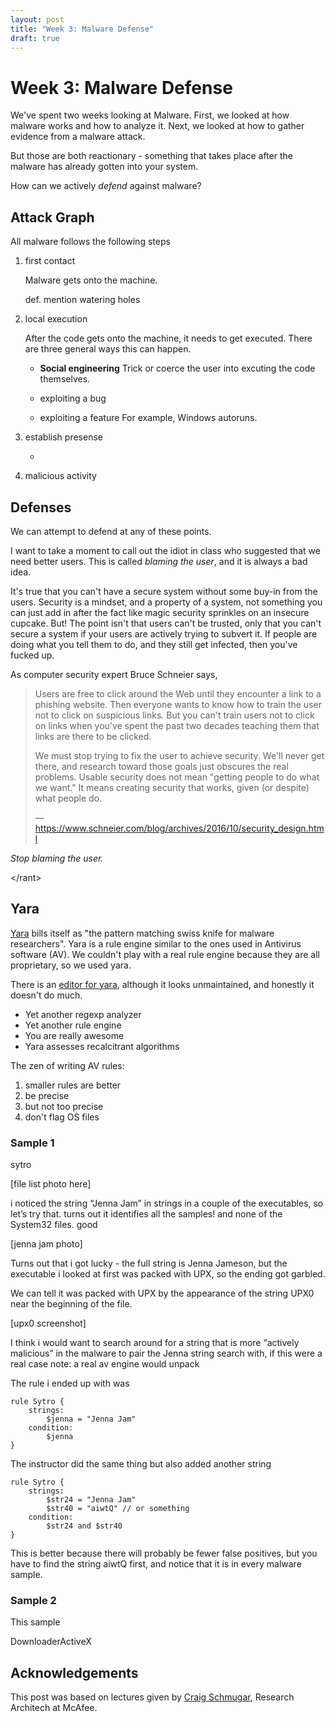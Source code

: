 ```yaml
---
layout: post
title: "Week 3: Malware Defense"
draft: true
---
```


Week 3: Malware Defense
=======================

We've spent two weeks looking at Malware.
First, we looked at how malware works and how to analyze it.
Next, we looked at how to gather evidence from a malware attack.

But those are both reactionary - something that takes place after the malware
has already gotten into your system.

How can we actively *defend* against malware?


Attack Graph
------------

All malware follows the following steps

1. first contact

    Malware gets onto the machine.

    def. mention watering holes

2. local execution

    After the code gets onto the machine, it needs to get executed.
    There are three general ways this can happen.

    * **Social engineering**
      Trick or coerce the user into excuting the code themselves.

    * exploiting a bug

    * exploiting a feature
      For example, Windows autoruns.

3. establish presense

    *

4. malicious activity

    

Defenses
--------

We can attempt to defend at any of these points.


I want to take a moment to call out the idiot in class who suggested that
we need better users. This is called *blaming the user*, and it is always
a bad idea.

It's true that you can't have a secure system without some buy-in from the users.
Security is a mindset, and a property of a system, not something you can just
add in after the fact like magic security sprinkles on an insecure cupcake.
But! The point isn't that users can't be trusted, only that you can't secure a system
if your users are actively trying to subvert it.
If people are doing what you tell them to do, and they still get infected,
then you've fucked up.

As computer security expert Bruce Schneier says,

> Users are free to click around the Web until they encounter a link to a phishing website.
> Then everyone wants to know how to train the user not to click on suspicious links.
> But you can't train users not to click on links when you've spent the past two decades teaching them that links are there to be clicked.
>
> We must stop trying to fix the user to achieve security.
> We'll never get there, and research toward those goals just obscures the real problems.
> Usable security does not mean "getting people to do what we want."
> It means creating security that works, given (or despite) what people do.
>
> —<https://www.schneier.com/blog/archives/2016/10/security_design.html>

*Stop blaming the user.*

<\/rant>


Yara
----

[Yara][] bills itself as "the pattern matching swiss knife for malware researchers".
Yara is a rule engine similar to the ones used in Antivirus software (AV).
We couldn't play with a real rule engine because they are all proprietary,
so we used yara.

[yara]: https://virustotal.github.io/yara/

There is an [editor for yara][yara-editor], although it looks unmaintained,
and honestly it doesn't do much.

[yara-editor]: https://github.com/ifontarensky/yara-editor

- Yet another regexp analyzer
- Yet another rule engine
- You are really awesome
- Yara assesses recalcitrant algorithms


The zen of writing AV rules:

1. smaller rules are better
2. be precise
3. but not too precise
4. don't flag OS files


### Sample 1 ###

 sytro

[file list photo here]

i noticed the string “Jenna Jam” in strings in a couple of the executables, so let’s try that.
turns out it identifies all the samples! and none of the System32 files. good

[jenna jam photo]

Turns out that i got lucky - the full string is Jenna Jameson, but the executable i looked at first was packed with UPX, so the ending got garbled.

We can tell it was packed with UPX by the appearance of the string UPX0 near the beginning of the file.

[upx0 screenshot]

I think i would want to search around for a string that is more “actively malicious” in the malware to pair the Jenna string search with, if this were a real case
note: a real av engine would unpack 

The rule i ended up with was

    rule Sytro {
        strings:
            $jenna = "Jenna Jam"
        condition:
            $jenna
    }

The instructor did the same thing but also added another string

    rule Sytro {
        strings:
            $str24 = "Jenna Jam"
            $str40 = "aiwtQ" // or something
        condition:
            $str24 and $str40
    }


This is better because there will probably be fewer false positives,
but you have to find the string aiwtQ first, and notice that it is in
every malware sample.



### Sample 2 ###

This sample 

DownloaderActiveX




Acknowledgements
-----

This post was based on lectures given by [Craig Schmugar][],
Research Architech at McAfee.

[Craig Schmugar]: https://www.linkedin.com/in/craigschmugar
